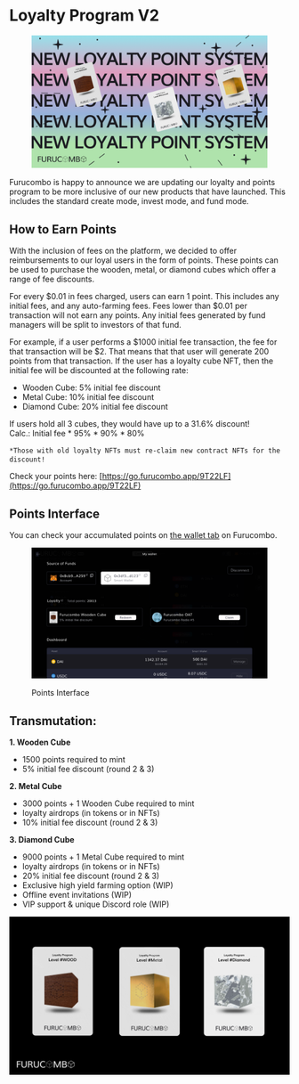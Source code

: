 # Loyalty Program V2

<figure><img src="../.gitbook/assets/1_CNkHkovZBRmuCxTKtgbrEQ.png" alt=""><figcaption></figcaption></figure>

Furucombo is happy to announce we are updating our loyalty and points program to be more inclusive of our new products that have launched. This includes the standard create mode, invest mode, and fund mode.

## **How to Earn Points**

With the inclusion of fees on the platform, we decided to offer reimbursements to our loyal users in the form of points. These points can be used to purchase the wooden, metal, or diamond cubes which offer a range of fee discounts.

For every $0.01 in fees charged, users can earn 1 point. This includes any initial fees, and any auto-farming fees. Fees lower than $0.01 per transaction will not earn any points. Any initial fees generated by fund managers will be split to investors of that fund.

For example, if a user performs a $1000 initial fee transaction, the fee for that transaction will be $2. That means that that user will generate 200 points from that transaction. If the user has a loyalty cube NFT, then the initial fee will be discounted at the following rate:

* Wooden Cube: 5% initial fee discount&#x20;
* Metal Cube: 10% initial fee discount&#x20;
* Diamond Cube: 20% initial fee discount

If users hold all 3 cubes, they would have up to a 31.6% discount!\
Calc.: Initial fee \* 95% \* 90% \* 80%

```
*Those with old loyalty NFTs must re-claim new contract NFTs for the discount!
```

Check your points here: [https://go.furucombo.app/9T22LF](https://go.furucombo.app/9T22LF)

## Points Interface <a href="#6e6c" id="6e6c"></a>

You can check your accumulated points on [the wallet tab](https://go.furucombo.app/pANu4B) on Furucombo.

<figure><img src="../.gitbook/assets/0_Dz74CsK2v9OPz8py.png" alt=""><figcaption><p>Points Interface</p></figcaption></figure>

## Transmutation: <a href="#4b20" id="4b20"></a>

**1. Wooden Cube**

* 1500 points required to mint
* 5% initial fee discount (round 2 & 3)

**2. Metal Cube**

* 3000 points + 1 Wooden Cube required to mint&#x20;
* loyalty airdrops (in tokens or in NFTs)&#x20;
* 10% initial fee discount (round 2 & 3)

**3. Diamond Cube**

* 9000 points + 1 Metal Cube required to mint
* loyalty airdrops (in tokens or in NFTs)
* 20% initial fee discount (round 2 & 3)
* Exclusive high yield farming option (WIP)
* Offline event invitations (WIP)
* VIP support & unique Discord role (WIP)

![Furucombo cube NFTs](<../.gitbook/assets/NFT cubes.png>)

